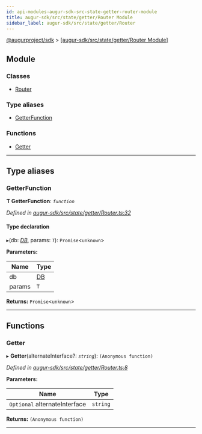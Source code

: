 ```yaml
---
id: api-modules-augur-sdk-src-state-getter-router-module
title: augur-sdk/src/state/getter/Router Module
sidebar_label: augur-sdk/src/state/getter/Router
---
```


[@augurproject/sdk](api-readme.md) > [[augur-sdk/src/state/getter/Router Module]](api-modules-augur-sdk-src-state-getter-router-module.md)

## Module

### Classes

* [Router](api-classes-augur-sdk-src-state-getter-router-router.md)

### Type aliases

* [GetterFunction](api-modules-augur-sdk-src-state-getter-router-module.md#getterfunction)

### Functions

* [Getter](api-modules-augur-sdk-src-state-getter-router-module.md#getter)

---

## Type aliases

<a id="getterfunction"></a>

###  GetterFunction

**Ƭ GetterFunction**: *`function`*

*Defined in [augur-sdk/src/state/getter/Router.ts:32](https://github.com/AugurProject/augur/blob/0787bf1a23/packages/augur-sdk/src/state/getter/Router.ts#L32)*

#### Type declaration
▸(db: *[DB](api-classes-augur-sdk-src-state-db-db-db.md)*, params: *`T`*): `Promise`<`unknown`>

**Parameters:**

| Name | Type |
| ------ | ------ |
| db | [DB](api-classes-augur-sdk-src-state-db-db-db.md) |
| params | `T` |

**Returns:** `Promise`<`unknown`>

___

## Functions

<a id="getter"></a>

###  Getter

▸ **Getter**(alternateInterface?: *`string`*): `(Anonymous function)`

*Defined in [augur-sdk/src/state/getter/Router.ts:8](https://github.com/AugurProject/augur/blob/0787bf1a23/packages/augur-sdk/src/state/getter/Router.ts#L8)*

**Parameters:**

| Name | Type |
| ------ | ------ |
| `Optional` alternateInterface | `string` |

**Returns:** `(Anonymous function)`

___

